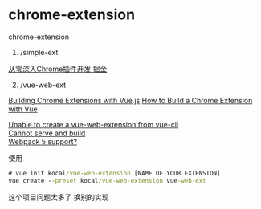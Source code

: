 # chrome-extension
chrome-extension


1. /simple-ext

[从零深入Chrome插件开发 掘金](https://juejin.cn/post/7035782439590952968)

2. /vue-web-ext

[Building Chrome Extensions with Vue.js](https://medium.com/@simoneldevig_80359/building-chrome-extensions-with-vue-js-cafaefb82bd4)
[How to Build a Chrome Extension with Vue](https://www.sitepoint.com/build-vue-chrome-extension/)

[Unable to create a vue-web-extension from vue-cli](https://stackoverflow.com/questions/66784850/unable-to-create-a-vue-web-extension-from-vue-cli)  
[Cannot serve and build](https://github.com/Kocal/vue-web-extension/issues/683)  
[Webpack 5 support?](https://github.com/adambullmer/vue-cli-plugin-browser-extension/issues/126)

使用 
```cmd
# vue init kocal/vue-web-extension [NAME OF YOUR EXTENSION]
vue create --preset kocal/vue-web-extension vue-web-ext 
```

这个项目问题太多了 换别的实现
